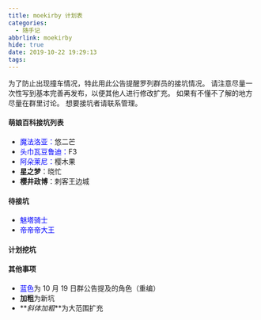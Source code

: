 ```yaml
---
title: moekirby 计划表
categories:
  - 随手记
abbrlink: moekirby
hide: true
date: 2019-10-22 19:29:13
tags:
---
```


为了防止出现撞车情况，特此用此公告提醒罗列群员的接坑情况。
请注意尽量一次性写到基本完善再发布，以便其他人进行修改扩充。
如果有不懂不了解的地方尽量在群里讨论。
想要接坑者请联系管理。

#### 萌娘百科接坑列表

- <font color=#0000FF >魔法洛亚：</font>悠二芒
- <font color=#0000FF >头巾瓦豆鲁迪：</font>F3
- <font color=#0000FF >阿朵莱尼：</font>樱木果
- **星之梦**：晓忙
- **樱井政博**：刺客王边城

#### 待接坑

- <font color=#0000FF >魅塔骑士</font>
- <font color=#0000FF >帝帝帝大王</font>

#### 计划挖坑

#### 其他事项

- <font color=#0000FF >蓝色</font>为 10 月 19 日群公告提及的角色（重编）
- **加粗**为新坑
- **_斜体加粗_**为大范围扩充
